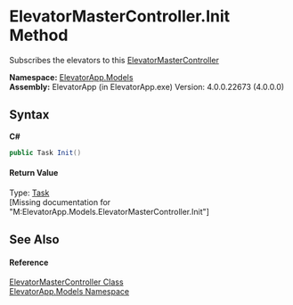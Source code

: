 # ElevatorMasterController.Init Method 
 

Subscribes the elevators to this <a href="T_ElevatorApp_Models_ElevatorMasterController">ElevatorMasterController</a>

**Namespace:**&nbsp;<a href="N_ElevatorApp_Models">ElevatorApp.Models</a><br />**Assembly:**&nbsp;ElevatorApp (in ElevatorApp.exe) Version: 4.0.0.22673 (4.0.0.0)

## Syntax

**C#**<br />
``` C#
public Task Init()
```


#### Return Value
Type: <a href="http://msdn2.microsoft.com/en-us/library/dd235678" target="_blank">Task</a><br />\[Missing <returns> documentation for "M:ElevatorApp.Models.ElevatorMasterController.Init"\]

## See Also


#### Reference
<a href="T_ElevatorApp_Models_ElevatorMasterController">ElevatorMasterController Class</a><br /><a href="N_ElevatorApp_Models">ElevatorApp.Models Namespace</a><br />